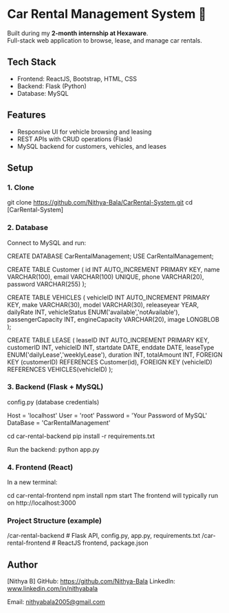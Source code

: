 # Car Rental Management System 🚗

Built during my **2-month internship at Hexaware**.  
Full-stack web application to browse, lease, and manage car rentals.

## Tech Stack
- Frontend: ReactJS, Bootstrap, HTML, CSS  
- Backend: Flask (Python)  
- Database: MySQL  

## Features
- Responsive UI for vehicle browsing and leasing  
- REST APIs with CRUD operations (Flask)  
- MySQL backend for customers, vehicles, and leases  

## Setup

### 1. Clone
git clone https://github.com/Nithya-Bala/CarRental-System.git
cd [CarRental-System]

### 2. Database
Connect to MySQL and run:

CREATE DATABASE CarRentalManagement;
USE CarRentalManagement;

CREATE TABLE Customer (
    id INT AUTO_INCREMENT PRIMARY KEY,
    name VARCHAR(100),
    email VARCHAR(100) UNIQUE,
    phone VARCHAR(20),
    password VARCHAR(255)
);

CREATE TABLE VEHICLES (
    vehicleID INT AUTO_INCREMENT PRIMARY KEY,
    make VARCHAR(30),
    model VARCHAR(30),
    releaseyear YEAR,
    dailyRate INT,
    vehicleStatus ENUM('available','notAvailable'),
    passengerCapacity INT,
    engineCapacity VARCHAR(20),
    image LONGBLOB
);

CREATE TABLE LEASE (
    leaseID INT AUTO_INCREMENT PRIMARY KEY,
    customerID INT,
    vehicleID INT,
    startdate DATE,
    enddate DATE,
    leaseType ENUM('dailyLease','weeklyLease'),
    duration INT,
    totalAmount INT,
    FOREIGN KEY (customerID) REFERENCES Customer(id),
    FOREIGN KEY (vehicleID) REFERENCES VEHICLES(vehicleID)
);

### 3. Backend (Flask + MySQL)

config.py (database credentials)

Host = 'localhost'
User = 'root'
Password = 'Your Password of MySQL'
DataBase = 'CarRentalManagement'

cd car-rental-backend
pip install -r requirements.txt

Run the backend:
python app.py

### 4. Frontend (React)
In a new terminal:

cd car-rental-frontend
npm install
npm start
The frontend will typically run on http://localhost:3000

### Project Structure (example)

/car-rental-backend    # Flask API, config.py, app.py, requirements.txt
/car-rental-frontend   # ReactJS frontend, package.json

## Author
[Nithya B]
GitHub: https://github.com/Nithya-Bala
LinkedIn: www.linkedin.com/in/nithyabala

Email: nithyabala2005@gmail.com
